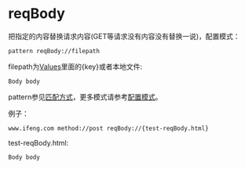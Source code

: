 # reqBody

把指定的内容替换请求内容(GET等请求没有内容没有替换一说)，配置模式：

	pattern reqBody://filepath
	
filepath为[Values](http://local.whistlejs.com/#values)里面的{key}或者本地文件:

	Body body

pattern参见[匹配方式](../pattern.html)，更多模式请参考[配置模式](../mode.html)。

例子：

	www.ifeng.com method://post reqBody://{test-reqBody.html}
	

test-reqBody.html:

	Body body
	